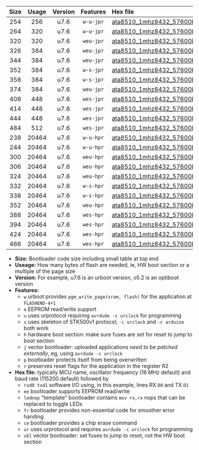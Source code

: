 |Size|Usage|Version|Features|Hex file|
|:-:|:-:|:-:|:-:|:--|
|254|256|u7.6|`w-u-jpr`|[ata8510_1mhz8432_57600bps_rxb0_txb1_ur_vbl.hex](https://raw.githubusercontent.com/stefanrueger/urboot/main/ata8510_1mhz8432_57600bps_rxb0_txb1_ur_vbl.hex)|
|264|320|u7.6|`w-u-jpr`|[ata8510_1mhz8432_57600bps_rxb0_txb1_lednop_ur_vbl.hex](https://raw.githubusercontent.com/stefanrueger/urboot/main/ata8510_1mhz8432_57600bps_rxb0_txb1_lednop_ur_vbl.hex)|
|320|320|u7.6|`weu-jpr`|[ata8510_1mhz8432_57600bps_rxb0_txb1_ee_ur_vbl.hex](https://raw.githubusercontent.com/stefanrueger/urboot/main/ata8510_1mhz8432_57600bps_rxb0_txb1_ee_ur_vbl.hex)|
|326|384|u7.6|`weu-jpr`|[ata8510_1mhz8432_57600bps_rxb0_txb1_ee_lednop_ur_vbl.hex](https://raw.githubusercontent.com/stefanrueger/urboot/main/ata8510_1mhz8432_57600bps_rxb0_txb1_ee_lednop_ur_vbl.hex)|
|344|384|u7.6|`weu-jpr`|[ata8510_1mhz8432_57600bps_rxb0_txb1_ee_lednop_fr_ur_vbl.hex](https://raw.githubusercontent.com/stefanrueger/urboot/main/ata8510_1mhz8432_57600bps_rxb0_txb1_ee_lednop_fr_ur_vbl.hex)|
|352|384|u7.6|`w-s-jpr`|[ata8510_1mhz8432_57600bps_rxb0_txb1_vbl.hex](https://raw.githubusercontent.com/stefanrueger/urboot/main/ata8510_1mhz8432_57600bps_rxb0_txb1_vbl.hex)|
|358|384|u7.6|`w-s-jpr`|[ata8510_1mhz8432_57600bps_rxb0_txb1_lednop_vbl.hex](https://raw.githubusercontent.com/stefanrueger/urboot/main/ata8510_1mhz8432_57600bps_rxb0_txb1_lednop_vbl.hex)|
|374|384|u7.6|`weu-jpr`|[ata8510_1mhz8432_57600bps_rxb0_txb1_ee_lednop_fr_ce_ur_vbl.hex](https://raw.githubusercontent.com/stefanrueger/urboot/main/ata8510_1mhz8432_57600bps_rxb0_txb1_ee_lednop_fr_ce_ur_vbl.hex)|
|408|448|u7.6|`wes-jpr`|[ata8510_1mhz8432_57600bps_rxb0_txb1_ee_vbl.hex](https://raw.githubusercontent.com/stefanrueger/urboot/main/ata8510_1mhz8432_57600bps_rxb0_txb1_ee_vbl.hex)|
|414|448|u7.6|`wes-jpr`|[ata8510_1mhz8432_57600bps_rxb0_txb1_ee_lednop_vbl.hex](https://raw.githubusercontent.com/stefanrueger/urboot/main/ata8510_1mhz8432_57600bps_rxb0_txb1_ee_lednop_vbl.hex)|
|444|448|u7.6|`wes-jpr`|[ata8510_1mhz8432_57600bps_rxb0_txb1_ee_lednop_fr_vbl.hex](https://raw.githubusercontent.com/stefanrueger/urboot/main/ata8510_1mhz8432_57600bps_rxb0_txb1_ee_lednop_fr_vbl.hex)|
|484|512|u7.6|`wes-jpr`|[ata8510_1mhz8432_57600bps_rxb0_txb1_ee_lednop_fr_ce_vbl.hex](https://raw.githubusercontent.com/stefanrueger/urboot/main/ata8510_1mhz8432_57600bps_rxb0_txb1_ee_lednop_fr_ce_vbl.hex)|
|238|20464|u7.6|`w-u-hpr`|[ata8510_1mhz8432_57600bps_rxb0_txb1_ur.hex](https://raw.githubusercontent.com/stefanrueger/urboot/main/ata8510_1mhz8432_57600bps_rxb0_txb1_ur.hex)|
|244|20464|u7.6|`w-u-hpr`|[ata8510_1mhz8432_57600bps_rxb0_txb1_lednop_ur.hex](https://raw.githubusercontent.com/stefanrueger/urboot/main/ata8510_1mhz8432_57600bps_rxb0_txb1_lednop_ur.hex)|
|300|20464|u7.6|`weu-hpr`|[ata8510_1mhz8432_57600bps_rxb0_txb1_ee_ur.hex](https://raw.githubusercontent.com/stefanrueger/urboot/main/ata8510_1mhz8432_57600bps_rxb0_txb1_ee_ur.hex)|
|306|20464|u7.6|`weu-hpr`|[ata8510_1mhz8432_57600bps_rxb0_txb1_ee_lednop_ur.hex](https://raw.githubusercontent.com/stefanrueger/urboot/main/ata8510_1mhz8432_57600bps_rxb0_txb1_ee_lednop_ur.hex)|
|324|20464|u7.6|`weu-hpr`|[ata8510_1mhz8432_57600bps_rxb0_txb1_ee_lednop_fr_ur.hex](https://raw.githubusercontent.com/stefanrueger/urboot/main/ata8510_1mhz8432_57600bps_rxb0_txb1_ee_lednop_fr_ur.hex)|
|332|20464|u7.6|`w-s-hpr`|[ata8510_1mhz8432_57600bps_rxb0_txb1.hex](https://raw.githubusercontent.com/stefanrueger/urboot/main/ata8510_1mhz8432_57600bps_rxb0_txb1.hex)|
|338|20464|u7.6|`w-s-hpr`|[ata8510_1mhz8432_57600bps_rxb0_txb1_lednop.hex](https://raw.githubusercontent.com/stefanrueger/urboot/main/ata8510_1mhz8432_57600bps_rxb0_txb1_lednop.hex)|
|352|20464|u7.6|`weu-hpr`|[ata8510_1mhz8432_57600bps_rxb0_txb1_ee_lednop_fr_ce_ur.hex](https://raw.githubusercontent.com/stefanrueger/urboot/main/ata8510_1mhz8432_57600bps_rxb0_txb1_ee_lednop_fr_ce_ur.hex)|
|388|20464|u7.6|`wes-hpr`|[ata8510_1mhz8432_57600bps_rxb0_txb1_ee.hex](https://raw.githubusercontent.com/stefanrueger/urboot/main/ata8510_1mhz8432_57600bps_rxb0_txb1_ee.hex)|
|394|20464|u7.6|`wes-hpr`|[ata8510_1mhz8432_57600bps_rxb0_txb1_ee_lednop.hex](https://raw.githubusercontent.com/stefanrueger/urboot/main/ata8510_1mhz8432_57600bps_rxb0_txb1_ee_lednop.hex)|
|424|20464|u7.6|`wes-hpr`|[ata8510_1mhz8432_57600bps_rxb0_txb1_ee_lednop_fr.hex](https://raw.githubusercontent.com/stefanrueger/urboot/main/ata8510_1mhz8432_57600bps_rxb0_txb1_ee_lednop_fr.hex)|
|466|20464|u7.6|`wes-hpr`|[ata8510_1mhz8432_57600bps_rxb0_txb1_ee_lednop_fr_ce.hex](https://raw.githubusercontent.com/stefanrueger/urboot/main/ata8510_1mhz8432_57600bps_rxb0_txb1_ee_lednop_fr_ce.hex)|

- **Size:** Bootloader code size including small table at top end
- **Useage:** How many bytes of flash are needed, ie, HW boot section or a multiple of the page size
- **Version:** For example, u7.6 is an urboot version, o5.2 is an optiboot version
- **Features:**
  + `w` urboot provides `pgm_write_page(sram, flash)` for the application at `FLASHEND-4+1`
  + `e` EEPROM read/write support
  + `u` uses urprotocol requiring `avrdude -c urclock` for programming
  + `s` uses skeleton of STK500v1 protocol; `-c urclock` and `-c arduino` both work
  + `h` hardware boot section: make sure fuses are set for reset to jump to boot section
  + `j` vector bootloader: uploaded applications *need to be patched externally*, eg, using `avrdude -c urclock`
  + `p` bootloader protects itself from being overwritten
  + `r` preserves reset flags for the application in the register R2
- **Hex file:** typically MCU name, oscillator frequency (16 MHz default) and baud rate (115200 default) followed by
  + `rxd0 txd1` software I/O using, in this example, lines RX `D0` and TX `D1`
  + `ee` bootloader supports EEPROM read/write
  + `lednop` "template" bootloader contains `mov rx,rx` nops that can be replaced to toggle LEDs
  + `fr` bootloader provides non-essential code for smoother error handing
  + `ce` bootloader provides a chip erase command
  + `ur` uses urprotocol and requires `avrdude -c urclock` for programming
  + `vbl` vector bootloader: set fuses to jump to reset, not the HW boot section
